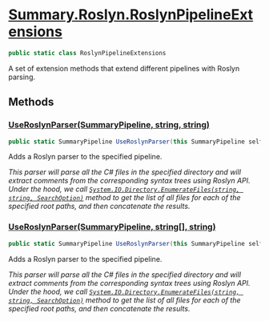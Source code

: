 # [Summary.Roslyn.RoslynPipelineExtensions](../src/Plugins/Roslyn/RoslynPipelineExtensions.cs#L13)
```cs
public static class RoslynPipelineExtensions
```

A set of extension methods that extend different pipelines with Roslyn parsing.

## Methods
### [UseRoslynParser(SummaryPipeline, string, string)](../src/Plugins/Roslyn/RoslynPipelineExtensions.cs#L16)
```cs
public static SummaryPipeline UseRoslynParser(this SummaryPipeline self, string source, string pattern = "*.cs")
```

Adds a Roslyn parser to the specified pipeline.

_This parser will parse all the C# files in the specified directory_
_and will extract comments from the corresponding syntax trees using Roslyn API._
_<para/>_
_Under the hood, we call <u>`System.IO.Directory.EnumerateFiles(string, string, SearchOption)`</u> method_
_to get the list of all files for each of the specified root paths, and then concatenate the results._

### [UseRoslynParser(SummaryPipeline, string[], string)](../src/Plugins/Roslyn/RoslynPipelineExtensions.cs#L29)
```cs
public static SummaryPipeline UseRoslynParser(this SummaryPipeline self, string[] sources, string pattern = "*.cs")
```

Adds a Roslyn parser to the specified pipeline.

_This parser will parse all the C# files in the specified directory_
_and will extract comments from the corresponding syntax trees using Roslyn API._
_<para/>_
_Under the hood, we call <u>`System.IO.Directory.EnumerateFiles(string, string, SearchOption)`</u> method_
_to get the list of all files for each of the specified root paths, and then concatenate the results._


